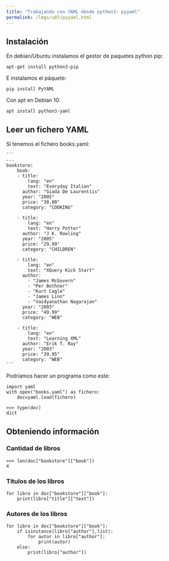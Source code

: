 ```yaml
---
title: "Trabajando con YAML desde python3: pyyaml"
permalink: /lmgs/u07/pyyaml.html
---
```


## Instalación

En debian/Ubuntu instalamos el gestor de paquetes python pip:

	apt-get install python3-pip

E instalamos el páquete:

	pip install PyYAML

Con apt en Debian 10:

	apt install python3-yaml

## Leer un fichero YAML

Si tenemos el fichero books.yaml:

	```
	---
	bookstore:
		book: 
	    - title: 
	        lang: "en"
	        text: "Everyday Italian"
	      author: "Giada De Laurentiis"
	      year: "2005"
	      price: "30.00"
	      category: "COOKING"
	    
	    - title: 
	        lang: "en"
	        text: "Harry Potter"
	      author: "J K. Rowling"
	      year: "2005"
	      price: "29.99"
	      category: "CHILDREN"
	    
	    - title: 
	        lang: "en"
	        text: "XQuery Kick Start"
	      author: 
	        - "James McGovern"
	        - "Per Bothner"
	        - "Kurt Cagle"
	        - "James Linn"
	        - "Vaidyanathan Nagarajan"
	      year: "2003"
	      price: "49.99"
	      category: "WEB"
	    
	    - title: 
	        lang: "en"
	        text: "Learning XML"
	      author: "Erik T. Ray"
	      year: "2003"
	      price: "39.95"
	      category: "WEB"
	```
Podríamos hacer un programa como este:

	import yaml   
	with open("books.yaml") as fichero:
		doc=yaml.load(fichero)

	>>> type(doc)
	dict

## Obteniendo información

### Cantidad de libros

	>>> len(doc["bookstore"]["book"])
	4

### Títulos de los libros

	for libro in doc["bookstore"]["book"]:
   		print(libro["title"]["text"])

### Autores de los libros

	for libro in doc["bookstore"]["book"]:
        if isinstance(libro["author"],list):
            for autor in libro["author"]:
                print(autor)
        else:
            print(libro["author"])
